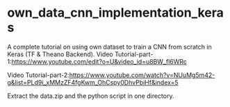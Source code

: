 # own_data_cnn_implementation_keras
A complete tutorial on using own dataset to train a CNN from scratch in Keras (TF &amp; Theano Backend).
Video Tutorial-part-1:https://www.youtube.com/edit?o=U&video_id=u8BW_fl6WRc

Video Tutorial-part-2:https://www.youtube.com/watch?v=NUuMg5m42-g&list=PLd9i_xMMzZF4fgKwm_OhCspy0DhvPbiHf&index=5

Extract the data.zip and the python script in one directory.
